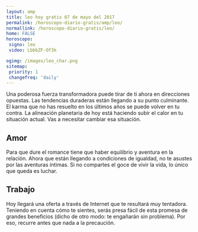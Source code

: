 ```yaml
---
layout: amp
title: leo hoy gratis 07 de mayo del 2017 
permalink: /horoscopo-diario-gratis/amp/leo/
normallink: /horoscopo-diario-gratis/leo/
home: FALSE
horoscopo:
 signo: leo
 video: LbbbZF-Of3k

ogimg: /images/leo_char.png
sitemap:
 priority: 1
 changefreq: 'daily'
---
```



Una poderosa fuerza transformadora puede tirar de ti ahora en direcciones opuestas. Las tendencias duraderas están llegando a su punto culminante. El karma que no has resuelto en los últimos años se puede volver en tu contra. La alineación planetaria de hoy está haciendo subir el calor en tu situación actual. Vas a necesitar cambiar esa situación.

## Amor

Para que dure el romance tiene que haber equilibrio y aventura en la relación. Ahora que están llegando a condiciones de igualdad, no te asustes por las aventuras íntimas. Si no compartes el goce de vivir la vida, lo único que queda es luchar.

## Trabajo

Hoy llegará una oferta a través de Internet que te resultará muy tentadora. Teniendo en cuenta cómo te sientes, serás presa fácil de esta promesa de grandes beneficios (dicho de otro modo: te engañarán sin problema). Por eso, recurre antes que nada a la precaución.